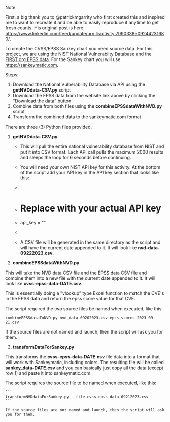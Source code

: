 >[!NOTE]
>First, a big thank you to @patrickmgarrity who first created this and inspired me to want to recreate it and be able to easily reproduce it anytime to get fresh counts. His original post is here: https://www.linkedin.com/feed/update/urn:li:activity:7090338509244231680/.


To create the CVSS/EPSS Sankey chart you need source data. For this project, we are using the NIST National Vulnerabilty Database and the [FIRST.org EPSS data](https://www.first.org/epss/data_stats). For the Sankey chart you will use https://sankeymatic.com.

Steps:  
1. Download the National Vulnerability Database via API using the **getNVDdata-CSV.py** script
2. Download the EPSS data from the website link above by clicking the "Download the data" button
3. Combine data from both files using the **combineEPSSdataWithNVD.py** script
4. Transform the combined data to the sankeymatic.com format

  

There are three (3) Python files provided.  

1) **getNVDdata-CSV.py**
		
	- This will pull the entire national vulnerability database from NIST and put it into CSV format. Each API call pulls the maximum 2000 results and sleeps the loop for 6 seconds before continuing.

	- You will need your own NIST API key for this activity. At the bottom of the script add your API key in the API key section that looks like this:
						
	- ```
	- # Replace with your actual API key
	- api_key = "<API KEY HERE>"
	- ```
						
	- A CSV file will be generated in the same directory as the script and will have the current date appended to it.	It will look like **nvd-data-09222023.csv**.

  

2) **combineEPSSdataWithNVD.py**

This will take the NVD data CSV file and the EPSS data CSV file and combine them into a new file with the current date appended to it. It will look like **cvss-epss-data-DATE.csv**.

This is essentially doing a "vlookup" type Excel function to match the CVE's in the EPSS data and return the epss score value for that CVE. 

The script required the two source files be named when executed, like this:

```
combineEPSSdataToNVD.py nvd_data-09202023.csv epss_scores-2023-09-21.csv
```
	
If the source files are not named and launch, then the script will ask you for them.

  

3) **transformDataForSankey.py**

This transforms the **cvss-epss-data-DATE.csv** file data into a format that will work with Sankeymatic, including colors. The resulting file will be called **sankey_data-DATE.csv** and you can basically just copy all the data (except row 1) and paste it into sankeymatic.com. 

The script requires the source file to be named when executed, like this:

	```
	transformNVDdataForSankey.py --file cvss-epss-data-09212023.csv
	```

	If the source files are not named and launch, then the script will ask you for them.

  



